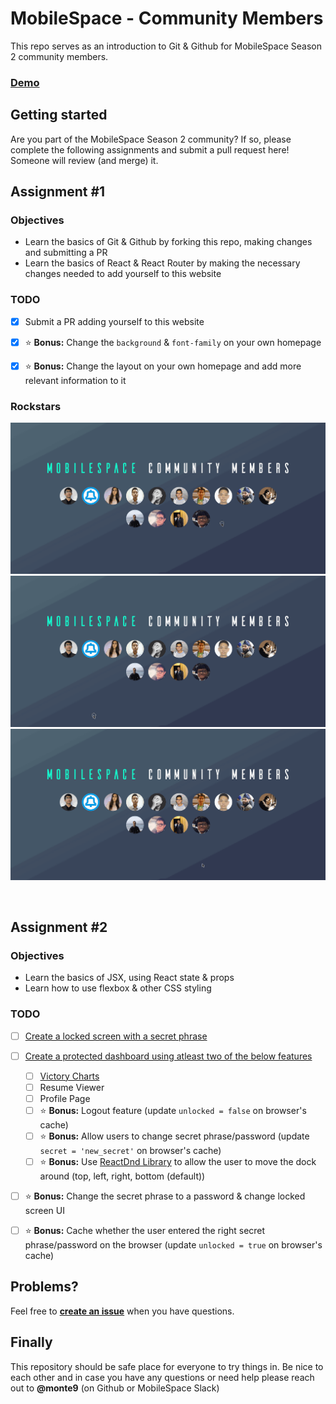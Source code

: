 # MobileSpace - Community Members

This repo serves as an introduction to Git & Github for MobileSpace Season 2 community members.

### [Demo](https://mobilespace-members.netlify.com/)

## Getting started

Are you part of the MobileSpace Season 2 community? If so, please complete the following assignments and submit a pull request here!
Someone will review (and merge) it.

## Assignment #1

### Objectives

- Learn the basics of Git & Github by forking this repo, making changes and submitting a PR
- Learn the basics of React & React Router by making the necessary changes needed to add yourself to this website

### TODO

- [x] Submit a PR adding yourself to this website

- [x] :star: **Bonus:** Change the `background` & `font-family` on your own homepage

- [x] :star: **Bonus:** Change the layout on your own homepage and add more relevant information to it

### Rockstars

![Girish Homepage](./screenshots/girish-homepage.gif)
![Ryan Homepage](./screenshots/ryan-homepage.gif)
![Bhavesh Homepage](./screenshots/bhavesh-homepage.gif)

<br />

## Assignment #2

### Objectives

- Learn the basics of JSX, using React state & props
- Learn how to use flexbox & other CSS styling

### TODO

- [ ] [Create a locked screen with a secret phrase](https://i.redd.it/qes864onsgc01.png)

- [ ] [Create a protected dashboard using atleast two of the below features](https://dribbble.com/tags/dashboard_ui)
  - [ ] [Victory Charts](http://formidable.com/open-source/victory/)
  - [ ] Resume Viewer
  - [ ] Profile Page
  - [ ] :star: **Bonus:** Logout feature (update `unlocked = false` on browser's cache)
  - [ ] :star: **Bonus:** Allow users to change secret phrase/password (update `secret = 'new_secret'` on browser's cache)
  - [ ] :star: **Bonus:** Use [ReactDnd Library](https://github.com/react-dnd/react-dnd) to allow the user to move the dock around (top, left, right, bottom (default))

- [ ] :star: **Bonus:** Change the secret phrase to a password & change locked screen UI

- [ ] :star: **Bonus:** Cache whether the user entered the right secret phrase/password on the browser (update `unlocked = true` on browser's cache)

## Problems?

Feel free to [**create an issue**](https://github.com/mobilespace/community-members/issues/new) when you have questions.

## Finally

This repository should be safe place for everyone to try things in. Be nice to each other and in case you have any questions or need help please reach out to **@monte9** (on Github or MobileSpace Slack)
